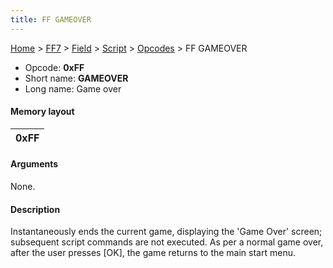 ```yaml
---
title: FF GAMEOVER
---
```


[Home](../../../../Main%20Page.md.md) > [FF7](../../../../FF7.md) > [Field](../../../Field.md) > [Script](../../Script.md) > [Opcodes](../Opcodes.md) > FF GAMEOVER

-   Opcode: **0xFF**
-   Short name: **GAMEOVER**
-   Long name: Game over

#### Memory layout

| 0xFF |
|------|

#### Arguments

None.

#### Description

Instantaneously ends the current game, displaying the 'Game Over'
screen; subsequent script commands are not executed. As per a normal
game over, after the user presses \[OK\], the game returns to the main
start menu.
